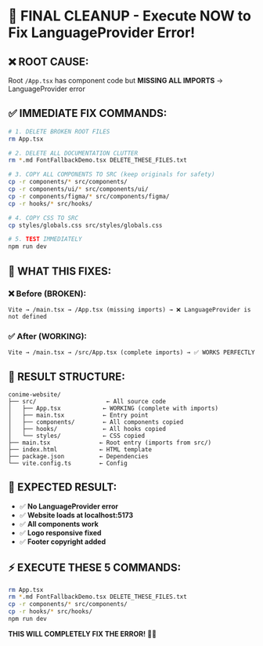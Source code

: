 # 🚨 FINAL CLEANUP - Execute NOW to Fix LanguageProvider Error!

## ❌ ROOT CAUSE:
Root `/App.tsx` has component code but **MISSING ALL IMPORTS** → LanguageProvider error

## ✅ IMMEDIATE FIX COMMANDS:

```bash
# 1. DELETE BROKEN ROOT FILES
rm App.tsx

# 2. DELETE ALL DOCUMENTATION CLUTTER  
rm *.md FontFallbackDemo.tsx DELETE_THESE_FILES.txt

# 3. COPY ALL COMPONENTS TO SRC (keep originals for safety)
cp -r components/* src/components/
cp -r components/ui/* src/components/ui/
cp -r components/figma/* src/components/figma/
cp -r hooks/* src/hooks/

# 4. COPY CSS TO SRC
cp styles/globals.css src/styles/globals.css

# 5. TEST IMMEDIATELY
npm run dev
```

## 🎯 WHAT THIS FIXES:

### ❌ Before (BROKEN):
```
Vite → /main.tsx → /App.tsx (missing imports) → ❌ LanguageProvider is not defined
```

### ✅ After (WORKING):
```  
Vite → /main.tsx → /src/App.tsx (complete imports) → ✅ WORKS PERFECTLY
```

## 📁 RESULT STRUCTURE:
```
conime-website/
├── src/                    ← All source code
│   ├── App.tsx            ← WORKING (complete with imports)
│   ├── main.tsx           ← Entry point
│   ├── components/        ← All components copied
│   ├── hooks/             ← All hooks copied  
│   └── styles/            ← CSS copied
├── main.tsx              ← Root entry (imports from src/)
├── index.html            ← HTML template
├── package.json          ← Dependencies
└── vite.config.ts        ← Config
```

## 🚀 EXPECTED RESULT:
- ✅ **No LanguageProvider error**
- ✅ **Website loads at localhost:5173**
- ✅ **All components work**
- ✅ **Logo responsive fixed**
- ✅ **Footer copyright added**

## ⚡ EXECUTE THESE 5 COMMANDS:
```bash
rm App.tsx
rm *.md FontFallbackDemo.tsx DELETE_THESE_FILES.txt
cp -r components/* src/components/
cp -r hooks/* src/hooks/
npm run dev
```

**THIS WILL COMPLETELY FIX THE ERROR!** 🎯✨